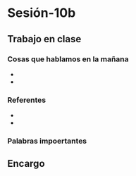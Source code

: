 # Sesión-10b

## Trabajo en clase

### Cosas que hablamos en la mañana

- 

- 

### Referentes

-

-

### Palabras impoertantes

## Encargo
